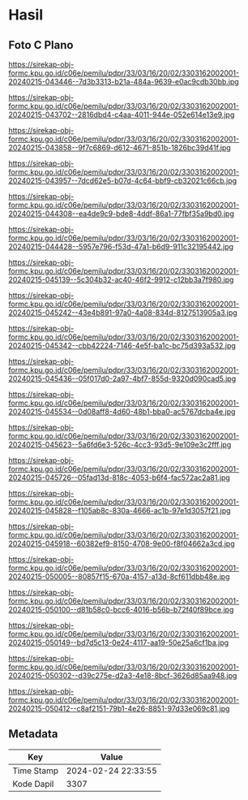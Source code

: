 # Hasil

## Foto C Plano

https://sirekap-obj-formc.kpu.go.id/c06e/pemilu/pdpr/33/03/16/20/02/3303162002001-20240215-043446--7d3b3313-b21a-484a-9639-e0ac9cdb30bb.jpg

https://sirekap-obj-formc.kpu.go.id/c06e/pemilu/pdpr/33/03/16/20/02/3303162002001-20240215-043702--2816dbd4-c4aa-4011-944e-052e614e13e9.jpg

https://sirekap-obj-formc.kpu.go.id/c06e/pemilu/pdpr/33/03/16/20/02/3303162002001-20240215-043858--9f7c6869-d612-4671-851b-1826bc39d41f.jpg

https://sirekap-obj-formc.kpu.go.id/c06e/pemilu/pdpr/33/03/16/20/02/3303162002001-20240215-043957--7dcd62e5-b07d-4c64-bbf9-cb32021c66cb.jpg

https://sirekap-obj-formc.kpu.go.id/c06e/pemilu/pdpr/33/03/16/20/02/3303162002001-20240215-044308--ea4de9c9-bde8-4ddf-86a1-77fbf35a9bd0.jpg

https://sirekap-obj-formc.kpu.go.id/c06e/pemilu/pdpr/33/03/16/20/02/3303162002001-20240215-044428--5957e796-f53d-47a1-b6d9-911c32195442.jpg

https://sirekap-obj-formc.kpu.go.id/c06e/pemilu/pdpr/33/03/16/20/02/3303162002001-20240215-045139--5c304b32-ac40-46f2-9912-c12bb3a7f980.jpg

https://sirekap-obj-formc.kpu.go.id/c06e/pemilu/pdpr/33/03/16/20/02/3303162002001-20240215-045242--43e4b891-97a0-4a08-834d-8127513905a3.jpg

https://sirekap-obj-formc.kpu.go.id/c06e/pemilu/pdpr/33/03/16/20/02/3303162002001-20240215-045342--cbb42224-7146-4e5f-ba1c-bc75d393a532.jpg

https://sirekap-obj-formc.kpu.go.id/c06e/pemilu/pdpr/33/03/16/20/02/3303162002001-20240215-045436--05f017d0-2a97-4bf7-855d-9320d090cad5.jpg

https://sirekap-obj-formc.kpu.go.id/c06e/pemilu/pdpr/33/03/16/20/02/3303162002001-20240215-045534--0d08aff8-4d60-48b1-bba0-ac5767dcba4e.jpg

https://sirekap-obj-formc.kpu.go.id/c06e/pemilu/pdpr/33/03/16/20/02/3303162002001-20240215-045623--5a6fd6e3-526c-4cc3-93d5-9e109e3c2fff.jpg

https://sirekap-obj-formc.kpu.go.id/c06e/pemilu/pdpr/33/03/16/20/02/3303162002001-20240215-045726--05fad13d-818c-4053-b6f4-fac572ac2a81.jpg

https://sirekap-obj-formc.kpu.go.id/c06e/pemilu/pdpr/33/03/16/20/02/3303162002001-20240215-045828--f105ab8c-830a-4666-ac1b-97e1d3057f21.jpg

https://sirekap-obj-formc.kpu.go.id/c06e/pemilu/pdpr/33/03/16/20/02/3303162002001-20240215-045918--60382ef9-8150-4708-9e00-f8f04662a3cd.jpg

https://sirekap-obj-formc.kpu.go.id/c06e/pemilu/pdpr/33/03/16/20/02/3303162002001-20240215-050005--80857f15-670a-4157-a13d-8cf611dbb48e.jpg

https://sirekap-obj-formc.kpu.go.id/c06e/pemilu/pdpr/33/03/16/20/02/3303162002001-20240215-050100--d81b58c0-bcc6-4016-b56b-b72f40f89bce.jpg

https://sirekap-obj-formc.kpu.go.id/c06e/pemilu/pdpr/33/03/16/20/02/3303162002001-20240215-050149--bd7d5c13-0e24-4117-aa19-50e25a6cf1ba.jpg

https://sirekap-obj-formc.kpu.go.id/c06e/pemilu/pdpr/33/03/16/20/02/3303162002001-20240215-050302--d39c275e-d2a3-4e18-8bcf-3626d85aa948.jpg

https://sirekap-obj-formc.kpu.go.id/c06e/pemilu/pdpr/33/03/16/20/02/3303162002001-20240215-050412--c8af2151-79b1-4e26-8851-97d33e069c81.jpg


## Metadata

| Key        | Value               |
| ---------- | ------------------- |
| Time Stamp | 2024-02-24 22:33:55 |
| Kode Dapil | 3307                |



